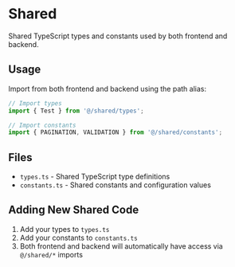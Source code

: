 # Shared

Shared TypeScript types and constants used by both frontend and backend.

## Usage

Import from both frontend and backend using the path alias:

```typescript
// Import types
import { Test } from '@/shared/types';

// Import constants
import { PAGINATION, VALIDATION } from '@/shared/constants';
```

## Files

- `types.ts` - Shared TypeScript type definitions
- `constants.ts` - Shared constants and configuration values

## Adding New Shared Code

1. Add your types to `types.ts`
2. Add your constants to `constants.ts`
3. Both frontend and backend will automatically have access via `@/shared/*` imports
